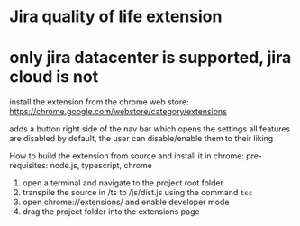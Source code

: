 # Jira quality of life extension
# only jira datacenter is supported, jira cloud is not

install the extension from the chrome web store:
https://chrome.google.com/webstore/category/extensions

adds a button right side of the nav bar which opens the settings
all features are disabled by default, the user can disable/enable them to their liking

How to build the extension from source and install it in chrome:
pre-requisites: node.js, typescript, chrome

1. open a terminal and navigate to the project root folder
2. transpile the source in /ts to /js/dist.js using the command `tsc`
3. open chrome://extensions/ and enable developer mode
4. drag the project folder into the extensions page